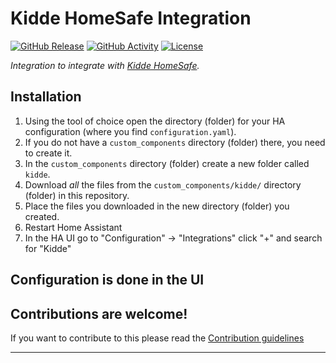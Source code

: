 # Kidde HomeSafe Integration

[![GitHub Release][releases-shield]][releases]
[![GitHub Activity][commits-shield]][commits]
[![License][license-shield]](LICENSE)

_Integration to integrate with [Kidde HomeSafe][kidde_homesafe]._

## Installation

1. Using the tool of choice open the directory (folder) for your HA configuration (where you find `configuration.yaml`).
1. If you do not have a `custom_components` directory (folder) there, you need to create it.
1. In the `custom_components` directory (folder) create a new folder called `kidde`.
1. Download _all_ the files from the `custom_components/kidde/` directory (folder) in this repository.
1. Place the files you downloaded in the new directory (folder) you created.
1. Restart Home Assistant
1. In the HA UI go to "Configuration" -> "Integrations" click "+" and search for "Kidde"

## Configuration is done in the UI

<!---->

## Contributions are welcome!

If you want to contribute to this please read the [Contribution guidelines](CONTRIBUTING.md)

***

[kidde_homesafe]: https://github.com/865charlesw/kidde-homesafe
[commits-shield]: https://img.shields.io/github/commit-activity/y/865charlesw/kidde-homesafe.svg?style=for-the-badge
[commits]: https://github.com/865charlesw/kidde-homesafe/commits/main
[license-shield]: https://img.shields.io/github/license/865charlesw/kidde-homesafe.svg?style=for-the-badge
[releases-shield]: https://img.shields.io/github/release/865charlesw/kidde-homesafe.svg?style=for-the-badge
[releases]: https://github.com/865charlesw/kidde-homesafe/releases
